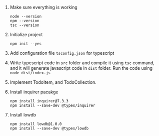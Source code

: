 1. Make sure everything is working
    ```
    node --version
    npm --version
    tsc --version
    ```
2.  Initialize project 

    ```npm init --yes```

3. Add configuration file `tsconfig.json` for typescript 

4. Write typescript code in `src` folder and compile it using `tsc` command, and it will generate javascript code in `dist` folder. Run the code using `node dist/index.js`

5. Implement TodoItem, and TodoCollection.

6. Install inquirer pacakge

    ```
    npm install inquirer@7.3.3
    npm install --save-dev @types/inquirer
    ```

7. Install lowdb
    ```
    npm install lowdb@1.0.0
    npm install --save-dev @types/lowdb
    ```